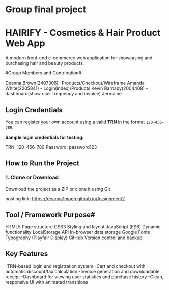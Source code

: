 # Group final project

# HAIRIFY - Cosmetics & Hair Product Web App

A modern front-end e-commerce web application for showcasing and purchasing hair and beauty products.

#Group Members and Contribution#

Deanna Brown(2407306) -Products/Checkout/Wireframe
Amanda White(2205841) - Login(index)/Products
Kevin Barnaby(2004408) - dashboard(show user frequency and invoice)
Jermaine

## Login Credentials

You can register your own account using a valid **TRN** in the format `123-456-789`.

**Sample login credentials for testing:**

TRN: 120-456-789
Password: password123

##  How to Run the Project

### 1. Clone or Download
Download the project as a ZIP or clone it using Git

hosting link:
https://deanna1moon.github.io/Assignment2


## Tool / Framework	Purpose#

HTML5	Page structure
CSS3	Styling and layout
JavaScript (ES6)	Dynamic functionality
LocalStorage API	In-browser data storage
Google Fonts	Typography (Playfair Display)
GitHub	Version control and backup

## Key Features
-TRN-based login and registration system
-Cart and checkout with automatic discount/tax calculation
-Invoice generation and downloadable receipt
-Dashboard for viewing user statistics and purchase history
-Clean, responsive UI with animated transitions









